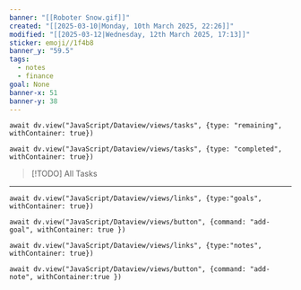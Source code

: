 ```yaml
---
banner: "[[Roboter Snow.gif]]"
created: "[[2025-03-10|Monday, 10th March 2025, 22:26]]"
modified: "[[2025-03-12|Wednesday, 12th March 2025, 17:13]]"
sticker: emoji//1f4b8
banner_y: "59.5"
tags:
  - notes
  - finance
goal: None
banner-x: 51
banner-y: 38
---
```


```dataviewjs
await dv.view("JavaScript/Dataview/views/tasks", {type: "remaining", withContainer: true})
```

```dataviewjs
await dv.view("JavaScript/Dataview/views/tasks", {type: "completed", withContainer: true})
```

> [!TODO] All Tasks <js-todo-callout></js-todo-callout>


---

```dataviewjs
await dv.view("JavaScript/Dataview/views/links", {type:"goals", withContainer: true})
```

```dataviewjs
await dv.view("JavaScript/Dataview/views/button", {command: "add-goal", withContainer: true })
```

```dataviewjs
await dv.view("JavaScript/Dataview/views/links", {type:"notes", withContainer: true})
```

```dataviewjs
await dv.view("JavaScript/Dataview/views/button", {command: "add-note", withContainer:true })
```
